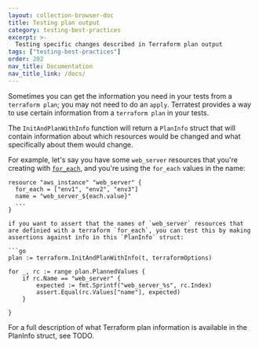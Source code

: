```yaml
---
layout: collection-browser-doc
title: Testing plan output
category: testing-best-practices
excerpt: >-
  Testing specific changes described in Terraform plan output
tags: ["testing-best-practices"]
order: 202
nav_title: Documentation
nav_title_link: /docs/
---
```


Sometimes you can get the information you need in your tests from a `terraform plan`; you may not need to do an `apply`.  Terratest provides a way to use certain information from a `terraform plan` in your tests.

The `InitAndPlanWithInfo` function will return a `PlanInfo` struct that will contain information about which resources would be changed and what specifically about them would change.

For example, let's say you have some `web_server` resources that you're creating with [`for_each`](https://www.terraform.io/docs/configuration/resources.html#for_each-multiple-resource-instances-defined-by-a-map-or-set-of-strings), and you're using the `for_each` values in the name:

```hcl
resource "aws_instance" "web_server" {
  for_each = ["env1", "env2", "env3"]
  name = "web_server_${each.value}"
  ...
}

if you want to assert that the names of `web_server` resources that are definied with a terraform `for_each`, you can test this by making assertions against info in this `PlanInfo` struct:

```go
plan := terraform.InitAndPlanWithInfo(t, terraformOptions)

for _, rc := range plan.PlannedValues {
    if rc.Name == "web_server" {
        expected := fmt.Sprintf("web_server_%s", rc.Index)
        assert.Equal(rc.Values["name"], expected)
    }

}
```

For a full description of what Terraform plan information is available in the PlanInfo struct, see TODO.
